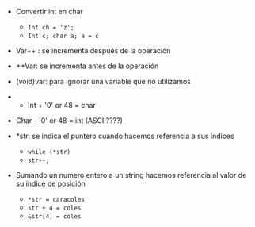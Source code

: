 
- Convertir int en char 
    - `Int ch = 'z';`  
    - `Int c; char a; a = c` 
- Var++ : se incrementa después de la operación
- ++Var: se incrementa antes de la operación 
- (void)var: para ignorar una variable que no utilizamos 
- - Int + '0' or 48 = char 
- Char - '0' or 48 = int (ASCII????)


- *str: se indica el puntero cuando hacemos referencia a sus índices 
    - `while (*str)` 
    - `str++;` 
- Sumando un numero entero a un string hacemos referencia al valor de su índice de posición 
    - `*str = caracoles` 
    - `str + 4 = coles` 
    - `&str[4] = coles` 
